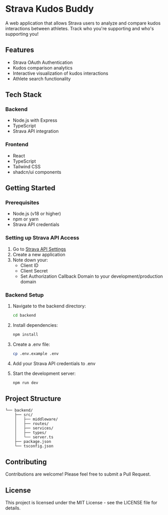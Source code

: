 # Strava Kudos Buddy

A web application that allows Strava users to analyze and compare kudos interactions between athletes. Track who you're supporting and who's supporting you!

## Features

- Strava OAuth Authentication
- Kudos comparison analytics
- Interactive visualization of kudos interactions
- Athlete search functionality

## Tech Stack

### Backend
- Node.js with Express
- TypeScript
- Strava API integration

### Frontend
- React
- TypeScript
- Tailwind CSS
- shadcn/ui components

## Getting Started

### Prerequisites

- Node.js (v18 or higher)
- npm or yarn
- Strava API credentials

### Setting up Strava API Access

1. Go to [Strava API Settings](https://www.strava.com/settings/api)
2. Create a new application
3. Note down your:
   - Client ID
   - Client Secret
   - Set Authorization Callback Domain to your development/production domain

### Backend Setup

1. Navigate to the backend directory:
   ```bash
   cd backend
   ```

2. Install dependencies:
   ```bash
   npm install
   ```

3. Create a .env file:
   ```bash
   cp .env.example .env
   ```

4. Add your Strava API credentials to .env

5. Start the development server:
   ```bash
   npm run dev
   ```

## Project Structure

```
└── backend/
    ├── src/
    │   ├── middleware/
    │   ├── routes/
    │   ├── services/
    │   ├── types/
    │   └── server.ts
    ├── package.json
    └── tsconfig.json
```

## Contributing

Contributions are welcome! Please feel free to submit a Pull Request.

## License

This project is licensed under the MIT License - see the LICENSE file for details.